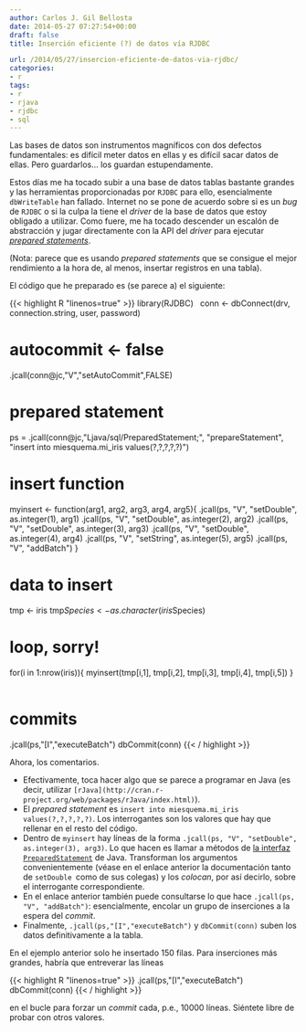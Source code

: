 ```yaml
---
author: Carlos J. Gil Bellosta
date: 2014-05-27 07:27:54+00:00
draft: false
title: Inserción eficiente (?) de datos vía RJDBC

url: /2014/05/27/insercion-eficiente-de-datos-via-rjdbc/
categories:
- r
tags:
- r
- rjava
- rjdbc
- sql
---
```


Las bases de datos son instrumentos magníficos con dos defectos fundamentales: es difícil meter datos en ellas y es difícil sacar datos de ellas. Pero guardarlos... los guardan estupendamente.

Estos días me ha tocado subir a una base de datos tablas bastante grandes y las herramientas proporcionadas por `RJDBC` para ello, esencialmente `dbWriteTable` han fallado. Internet no se pone de acuerdo sobre si es un _bug_ de `RJDBC` o si la culpa la tiene el _driver_ de la base de datos que estoy obligado a utilizar. Como fuere, me ha tocado descender un escalón de abstracción y jugar directamente con la API del _driver_ para ejecutar [_prepared statements_](http://en.wikipedia.org/wiki/Prepared_statement).

(Nota: parece que es usando _prepared statements_ que se consigue el mejor rendimiento a la hora de, al menos, insertar registros en una tabla).

El código que he preparado es (se parece a) el siguiente:

{{< highlight R "linenos=true" >}}
library(RJDBC)
 
conn <- dbConnect(drv, connection.string, user, password)
 
# autocommit <- false
.jcall(conn@jc,"V","setAutoCommit",FALSE)
# prepared statement
ps = .jcall(conn@jc,"Ljava/sql/PreparedStatement;",
            "prepareStatement",
            "insert into miesquema.mi_iris values(?,?,?,?,?)")
 
# insert function
myinsert <- function(arg1, arg2, arg3, arg4, arg5){
  .jcall(ps, "V", "setDouble",    as.integer(1), arg1)
  .jcall(ps, "V", "setDouble",    as.integer(2), arg2)
  .jcall(ps, "V", "setDouble",    as.integer(3), arg3)
  .jcall(ps, "V", "setDouble",    as.integer(4), arg4)
  .jcall(ps, "V", "setString",    as.integer(5), arg5)
  .jcall(ps, "V", "addBatch")
}
 
# data to insert
tmp <- iris
tmp$Species <- as.character(iris$Species)
 
# loop, sorry!
for(i in 1:nrow(iris)){
  myinsert(tmp[i,1], tmp[i,2], tmp[i,3], tmp[i,4], tmp[i,5])
}
 
# commits
.jcall(ps,"[I","executeBatch")
dbCommit(conn)
{{< / highlight >}}

Ahora, los comentarios.

* Efectivamente, toca hacer algo que se parece a programar en Java (es decir, utilizar `[rJava](http://cran.r-project.org/web/packages/rJava/index.html)`).
* El _prepared statement_ es `insert into miesquema.mi_iris values(?,?,?,?,?)`. Los interrogantes son los valores que hay que rellenar en el resto del código.
* Dentro de `myinsert` hay líneas de la forma `.jcall(ps, "V", "setDouble", as.integer(3), arg3)`. Lo que hacen es llamar a métodos de [la interfaz `PreparedStatement`](http://docs.oracle.com/javase/7/docs/api/java/sql/PreparedStatement.html) de Java. Transforman los argumentos convenientemente (véase en el enlace anterior la documentación tanto de `setDouble `como de sus colegas) y los _colocan_, por así decirlo, sobre el interrogante correspondiente.
* En el enlace anterior también puede consultarse lo que hace `.jcall(ps, "V", "addBatch")`: esencialmente, encolar un grupo de inserciones a la espera del _commit_.
* Finalmente, `.jcall(ps,"[I","executeBatch")` y `dbCommit(conn)` suben los datos definitivamente a la tabla.

En el ejemplo anterior solo he insertado 150 filas. Para inserciones más grandes, habría que entreverar las líneas

{{< highlight R "linenos=true" >}}
.jcall(ps,"[I","executeBatch")
dbCommit(conn)
{{< / highlight >}}

en el bucle para forzar un _commit_ cada, p.e., 10000 líneas. Siéntete libre de probar con otros valores.
